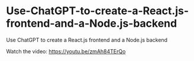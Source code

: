# Use-ChatGPT-to-create-a-React.js-frontend-and-a-Node.js-backend

Use ChatGPT to create a React.js frontend and a Node.js backend

Watch the video:
https://youtu.be/zmAh84TErQo
